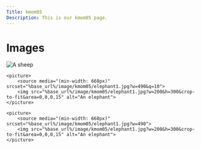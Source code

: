 ```yaml
---
Title: kmom05
Description: This is our kmom05 page.
---
```


Images
================================

<div class="gallery">
    <picture>
        <img src="%assets_url%/img/kmom05/elephant1.jpg" alt="A sheep">
    </picture>

    <picture>
        <source media="(min-width: 668px)" srcset="%base_url%/image/kmom05/elephant1.jpg?w=490&q=10">
        <img src="%base_url%/image/kmom05/elephant1.jpg?w=200&h=300&crop-to-fit&area=0,0,0,15" alt="An elephant">
    </picture>

    <picture>
        <source media="(min-width: 668px)" srcset="%base_url%/image/kmom05/elephant1.jpg?w=490">
        <img src="%base_url%/image/kmom05/elephant1.jpg?w=200&h=300&crop-to-fit&area=0,0,0,15" alt="An elephant">
    </picture>
</div>
